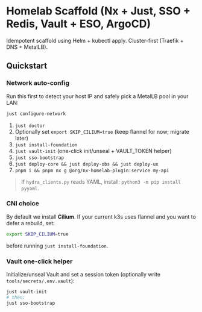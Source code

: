 # Homelab Scaffold (Nx + Just, SSO + Redis, Vault + ESO, ArgoCD)

Idempotent scaffold using Helm + kubectl apply. Cluster-first (Traefik + DNS + MetalLB).

## Quickstart

### Network auto-config
Run this first to detect your host IP and safely pick a MetalLB pool in your LAN:
```bash
just configure-network
```

1) `just doctor`
2) Optionally set `export SKIP_CILIUM=true` (keep flannel for now; migrate later)
3) `just install-foundation`
4) `just vault-init` (one-click init/unseal + VAULT_TOKEN helper)
5) `just sso-bootstrap`
6) `just deploy-core && just deploy-obs && just deploy-ux`
7) `pnpm i && pnpm nx g @org/nx-homelab-plugin:service my-api`

> If `hydra_clients.py` reads YAML, install: `python3 -m pip install pyyaml`.

### CNI choice
By default we install **Cilium**. If your current k3s uses flannel and you want to defer a rebuild, set:
```bash
export SKIP_CILIUM=true
```
before running `just install-foundation`.

### Vault one-click helper
Initialize/unseal Vault and set a session token (optionally write `tools/secrets/.env.vault`):
```bash
just vault-init
# then:
just sso-bootstrap
```
